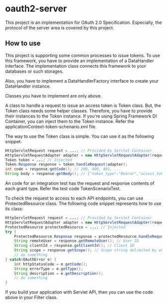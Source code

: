 oauth2-server
===================

This project is an implementation for OAuth 2.0 Specification.
Especially, the protocol of the server area is covered by this project.

How to use
----------

This project is supporting some common processes to issue tokens.
To use this framework, you have to provide an implementation of a
DataHandler interface. The implementation class connects this framework
to your databases or such storages.

Also, you have to implement a DataHandlerFactory interface to
create your DataHandler instance.

Classes you have to implement are only above.

A class to handle a request to issue an access token is Token class.
But, the Token class needs some helper classes. Therefore, you have to
provide their instances to the Token instance. If you're using Spring Framework
DI Container, you can inject them to the Token instance.
Refer the applicationContext-token-schenario.xml file.

The way to use the Token class is simple. You can use it as the following snippet:

```java
HttpServletRequest request = ...; // Provided by Servlet Container
HttpServletRequestAdapter adapter = new HttpServletRequestAdapter(request);
Token token = ...; // Injected
Token.Response response = token.handleRequest(adapter);
int code = response.getCode(); // 200, 400, 401, ...
String body = response.getBody(); // {"token_type":"Bearer","access_token":"...", ...}
```

An code for an integration test has the request and response contents of each grant type.
Refer the test code TokenScenarioTest.

To check the request to access to each API endpoints, you can use
ProtectedResource class. The following code snippet represents how to use its
class:

```java
HttpServletRequest request = ...; // Provided by Servlet Container
HttpServletRequestAdapter adapter = new HttpServletRequestAdapter(request);
ProtectedResource protectedResource = ...; // Injected
try {
    ProtectedResource.Response response = protectedResource.handleRequest(adapter);
    String remoteUser = response.getRemoteUser(); // User ID
    String clientId = response.getClientId(); // Client ID
    String scope = response.getScope(); // Scope string delimited by whitespace
    // do something
} catch(OAuthError e) {
    int httpStatusCode = e.getCode();
    String errorType = e.getType();
    String description = e.getDescription();
    // do something
}
```

If you build your application with Servlet API, then you can use the code above
in your Filter class.
